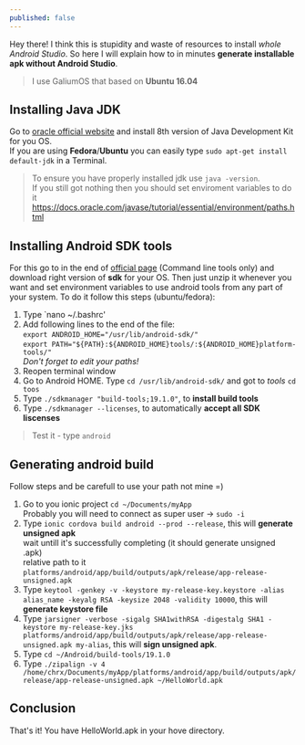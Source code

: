 ```yaml
---
published: false
---
```

Hey there! I think this is stupidity and waste of resources to install _whole Android Studio_.
So here I will explain how to in minutes **generate installable apk without Android Studio**.

> I use GaliumOS that based on **Ubuntu 16.04**

## Installing Java JDK
Go to [oracle official website](http://www.oracle.com/technetwork/java/javase/downloads/jdk8-downloads-2133151.html) and install 8th version of Java Development Kit for you OS.  
If you are using **Fedora**/**Ubuntu** you can easily type `sudo apt-get install default-jdk` in a Terminal.

> To ensure you have properly installed jdk use `java -version`.   
If you still got nothing then you should set enviroment variables to do it https://docs.oracle.com/javase/tutorial/essential/environment/paths.html 

## Installing Android SDK tools
For this go to in the end of [official page](https://developer.android.com/studio/) (Command line tools only) and download right version of **sdk** for your OS.
Then just unzip it whenever you want and set environment variables to use android tools from any part of your system. To do it follow this steps (ubuntu/fedora):
1. Type `nano ~/.bashrc'
2. Add  following lines to the end of the file:  
`export ANDROID_HOME="/usr/lib/android-sdk/"`  
`export PATH="${PATH}:${ANDROID_HOME}tools/:${ANDROID_HOME}platform-tools/"`  
_Don't forget to edit your paths!_
3. Reopen terminal window
4. Go to Android HOME. Type `cd /usr/lib/android-sdk/` and got to _tools_ `cd toos`
5. Type `./sdkmanager "build-tools;19.1.0"`, to **install build tools**
6. Type `./sdkmanager --licenses`, to automatically **accept all SDK liscenses**

> Test it - type `android`

## Generating android build
Follow steps and be carefull to use your path not mine =)
1. Go to you ionic project `cd ~/Documents/myApp`  
Probably you will need to connect as super user -> `sudo -i`
2. Type `ionic cordova build android --prod --release`, this will **generate unsigned apk**  
wait untill it's successfully completing (it should generate unsigned .apk)  
relative path to it `platforms/android/app/build/outputs/apk/release/app-release-unsigned.apk`
3. Type `keytool -genkey -v -keystore my-release-key.keystore -alias alias_name -keyalg RSA -keysize 2048 -validity 10000`, this will **generate keystore file**
4. Type `jarsigner -verbose -sigalg SHA1withRSA -digestalg SHA1 -keystore my-release-key.jks platforms/android/app/build/outputs/apk/release/app-release-unsigned.apk my-alias`, this will **sign unsigned apk**.
5. Type `cd ~/Android/build-tools/19.1.0` 
6. Type `./zipalign -v 4 /home/chrx/Documents/myApp/platforms/android/app/build/outputs/apk/release/app-release-unsigned.apk ~/HelloWorld.apk`

## Conclusion
That's it! You have HelloWorld.apk in your hove directory.
